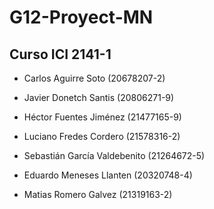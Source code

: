 # G12-Proyect-MN

## Curso ICI 2141-1


- Carlos Aguirre Soto (20678207-2)

- Javier Donetch Santis (20806271-9)

- Héctor Fuentes Jiménez (21477165-9)

- Luciano Fredes Cordero (21578316-2)

- Sebastián García Valdebenito (21264672-5)

- Eduardo Meneses Llanten (20320748-4)

- Matias Romero Galvez (21319163-2)
